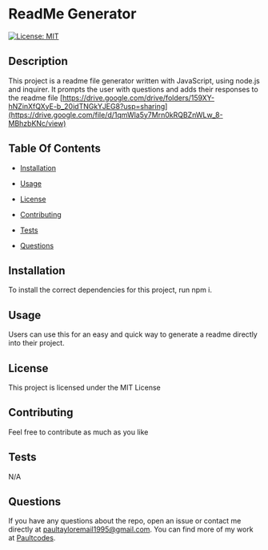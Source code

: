# ReadMe Generator

[![License: MIT](https://img.shields.io/badge/License-MIT-yellow.svg)](https://opensource.org/licenses/MIT)

## Description

This project is a readme file generator written with JavaScript, using node.js and inquirer. It prompts the user with questions and adds their responses to the readme file [https://drive.google.com/drive/folders/159XY-hNZinXfQXyE-b_20idTNGkYJEG8?usp=sharing](https://drive.google.com/file/d/1qmWla5y7Mrn0kRQBZnWLw_8-MBhzbKNc/view)

## Table Of Contents

- [Installation](#installation)

- [Usage](#usage)

- [License](#license)

- [Contributing](#contributing)

- [Tests](#test)

- [Questions](#questions)

## Installation <a name="installation"></a>

To install the correct dependencies for this project, run npm i.

## Usage <a name="usage"></a>

Users can use this for an easy and quick way to generate a readme directly into their project.

## License <a name="license"></a>

This project is licensed under the MIT License

## Contributing <a name="contributing"></a>

Feel free to contribute as much as you like

## Tests <a name="test"></a>

N/A

## Questions <a name="questions"></a>

If you have any questions about the repo, open an issue or contact me directly at paultayloremail1995@gmail.com. You can find more of my work at [Paultcodes](https://github.com/Paultcodes?tab=repositories).
